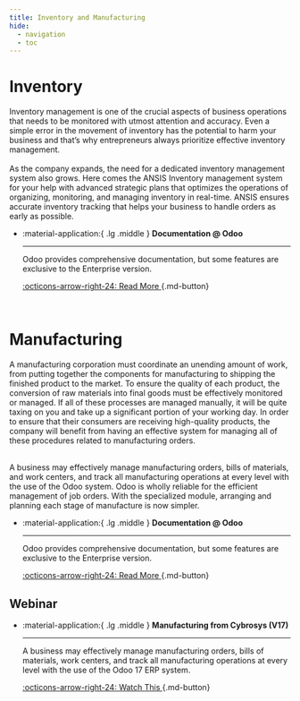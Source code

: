 ```yaml
---
title: Inventory and Manufacturing
hide:
  - navigation
  - toc
---
```


# Inventory
<div class="p-7">
Inventory management is one of the crucial aspects of business operations that needs to be monitored with utmost attention and accuracy. Even a simple error in the movement of inventory has the potential to harm your business and that’s why entrepreneurs always prioritize effective inventory management. 
<br/><br/>
As the company expands, the need for a dedicated inventory management system also grows. Here comes the ANSIS Inventory management system for your help with advanced strategic plans that optimizes the operations of organizing, monitoring, and managing inventory in real-time. ANSIS ensures accurate inventory tracking that helps your business to handle orders as early as possible.
</div>


<div class="grid cards" markdown>

  -   :material-application:{ .lg .middle } __Documentation @ Odoo__

      ---

      Odoo provides comprehensive documentation, but some features are exclusive to the Enterprise version.

      [:octicons-arrow-right-24: Read More ](https://www.odoo.com/documentation/16.0/applications.html){.md-button}

</div>

<br />

# Manufacturing

A manufacturing corporation must coordinate an unending amount of work, from putting together the components for manufacturing to shipping the finished product to the market. To ensure the quality of each product, the conversion of raw materials into final goods must be effectively monitored or managed. If all of these processes are managed manually, it will be quite taxing on you and take up a significant portion of your working day. In order to ensure that their consumers are receiving high-quality products, the company will benefit from having an effective system for managing all of these procedures related to manufacturing orders.

<br/>
A business may effectively manage manufacturing orders, bills of materials, and work centers, and track all manufacturing operations at every level with the use of the Odoo system. Odoo is wholly reliable for the efficient management of job orders. With the specialized module, arranging and planning each stage of manufacture is now simpler.



<div class="grid cards" markdown>

  -   :material-application:{ .lg .middle } __Documentation @ Odoo__

      ---

      Odoo provides comprehensive documentation, but some features are exclusive to the Enterprise version.

      [:octicons-arrow-right-24: Read More ](https://www.odoo.com/documentation/16.0/applications/inventory_and_mrp/manufacturing.html){.md-button}

</div>

## Webinar

<div class="grid cards" markdown>

  -   :material-application:{ .lg .middle } __Manufacturing from Cybrosys (V17)__

      ---

      A business may effectively manage manufacturing orders, bills of materials, work centers, and track all manufacturing operations at every level with the use of the Odoo 17 ERP system.

      [:octicons-arrow-right-24: Watch This ](https://www.youtube.com/watch?v=uZS-tDkzsQQ){.md-button}

</div>